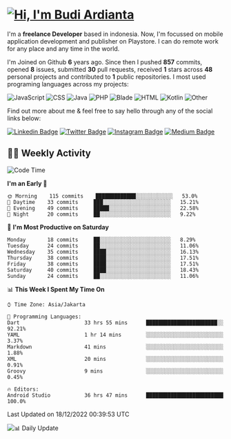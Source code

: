 # [![Hi, I'm Budi Ardianta](https://readme-typing-svg.herokuapp.com?size=24&vCenter=true&lines=%F0%9F%91%8B+Hi%2C+I'm+Budi+Ardianta+;%F0%9F%92%BB+Android+And+Web+Developer+)](https://git.io/typing-svg)

I'm a **freelance Developer** based in indonesia. Now, I'm focussed on mobile application development and publisher on Playstore. I can do remote work for any place and any time in the world.

I'm Joined on Github **6** years ago. Since then I pushed **857** commits, opened **8** issues, submitted **30** pull requests, received **1** stars across **48** personal projects and contributed to **1** public repositories.
I most used programing languages across my projects:

![JavaScript](https://img.shields.io/badge/-JavaScript-%23f1e05a?style=flat&logo=JavaScript&logoColor=white)
![CSS](https://img.shields.io/badge/-CSS-%23563d7c?style=flat&logo=CSS&logoColor=white)
![Java](https://img.shields.io/badge/-Java-%23b07219?style=flat&logo=Java&logoColor=white)
![PHP](https://img.shields.io/badge/-PHP-%234F5D95?style=flat&logo=PHP&logoColor=white)
![Blade](https://img.shields.io/badge/-Blade-%23f7523f?style=flat&logo=Blade&logoColor=white)
![HTML](https://img.shields.io/badge/-HTML-%23e34c26?style=flat&logo=HTML&logoColor=white)
![Kotlin](https://img.shields.io/badge/-Kotlin-%23A97BFF?style=flat&logo=Kotlin&logoColor=white)
![Other](https://img.shields.io/badge/-Other-%23ededed?style=flat&logo=Other&logoColor=white)

Find out more about me & feel free to say hello through any of the social links below:

[![Linkedin Badge](https://img.shields.io/badge/-budiardianata-blue?style=flat&logo=Linkedin&logoColor=white&link=https://www.linkedin.com/in/budiardianata/)](https://www.linkedin.com/in/budiardianata/)
[![Twitter Badge](https://img.shields.io/badge/-budiardianata-%231DA1F2.svg?style=flat&logo=twitter&logoColor=white&link=https://www.twitter.com/budiardianata)](https://www.linkedin.com/in/budiardianata/)
[![Instagram Badge](https://img.shields.io/badge/-budiardianata-purple?style=flat&logo=instagram&logoColor=white&link=https://instagram.com/budiardianata/)](https://instagram.com/budiardianata)
[![Medium Badge](https://img.shields.io/badge/-@budiardianata-%2312100E.svg?style=flat&logo=Medium&logoColor=white&link=https://medium.com/@budiardianata/)](https://medium.com/@budiardianata)

## 👨‍💻 Weekly Activity
<!--START_SECTION:waka-->
![Code Time](http://img.shields.io/badge/Code%20Time-1%2C289%20hrs%2044%20mins-blue)

**I'm an Early 🐤** 

```text
🌞 Morning    115 commits    █████████████░░░░░░░░░░░░   53.0% 
🌆 Daytime    33 commits     ███░░░░░░░░░░░░░░░░░░░░░░   15.21% 
🌃 Evening    49 commits     █████░░░░░░░░░░░░░░░░░░░░   22.58% 
🌙 Night      20 commits     ██░░░░░░░░░░░░░░░░░░░░░░░   9.22%

```
📅 **I'm Most Productive on Saturday** 

```text
Monday       18 commits     ██░░░░░░░░░░░░░░░░░░░░░░░   8.29% 
Tuesday      24 commits     ██░░░░░░░░░░░░░░░░░░░░░░░   11.06% 
Wednesday    35 commits     ████░░░░░░░░░░░░░░░░░░░░░   16.13% 
Thursday     38 commits     ████░░░░░░░░░░░░░░░░░░░░░   17.51% 
Friday       38 commits     ████░░░░░░░░░░░░░░░░░░░░░   17.51% 
Saturday     40 commits     ████░░░░░░░░░░░░░░░░░░░░░   18.43% 
Sunday       24 commits     ██░░░░░░░░░░░░░░░░░░░░░░░   11.06%

```


📊 **This Week I Spent My Time On** 

```text
⌚︎ Time Zone: Asia/Jakarta

💬 Programming Languages: 
Dart                     33 hrs 55 mins      ███████████████████████░░   92.21% 
YAML                     1 hr 14 mins        ░░░░░░░░░░░░░░░░░░░░░░░░░   3.37% 
Markdown                 41 mins             ░░░░░░░░░░░░░░░░░░░░░░░░░   1.88% 
XML                      20 mins             ░░░░░░░░░░░░░░░░░░░░░░░░░   0.91% 
Groovy                   9 mins              ░░░░░░░░░░░░░░░░░░░░░░░░░   0.45%

🔥 Editors: 
Android Studio           36 hrs 47 mins      █████████████████████████   100.0%

```


 Last Updated on 18/12/2022 00:39:53 UTC
<!--END_SECTION:waka-->

![📊 Daily Update](https://github.com/budiardianata/budiardianata/actions/workflows/update-activity.yml/badge.svg)
